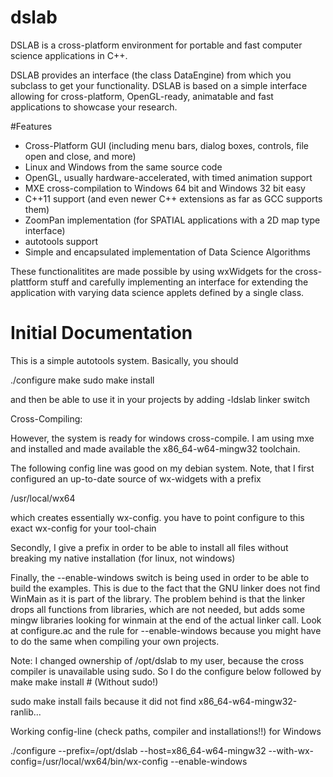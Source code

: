 # dslab
DSLAB is a cross-platform environment for portable and fast computer science applications in C++.

DSLAB provides an interface (the class DataEngine) from which you subclass to get your functionality. DSLAB is based on a simple interface allowing for cross-platform, OpenGL-ready, animatable and fast applications to showcase your research.

#Features
* Cross-Platform GUI (including menu bars, dialog boxes, controls, file open and close, and more)
* Linux and Windows from the same source code
* OpenGL, usually hardware-accelerated, with timed animation support
* MXE  cross-compilation to Windows 64 bit and Windows 32 bit easy
* C++11 support (and even newer C++ extensions as far as GCC supports them)
* ZoomPan implementation (for SPATIAL applications with a 2D map type interface)
* autotools support
* Simple and encapsulated implementation of Data Science Algorithms

These functionalitites are made possible by using wxWidgets for the cross-plattform stuff and carefully implementing an interface for extending the application with varying data science applets defined by a single class.


# Initial Documentation
This is a simple autotools system. Basically, you should

./configure
make
sudo make install

and then be able to use it in your projects by adding -ldslab linker switch


Cross-Compiling:

However, the system is ready for windows cross-compile. I am using
mxe and installed and made available the x86_64-w64-mingw32 toolchain.

The following config line was good on my debian system. Note, that
I first configured an up-to-date source of wx-widgets with a prefix

/usr/local/wx64

which creates essentially wx-config. you have to point configure to
this exact wx-config for your tool-chain

Secondly, I give a prefix in order to be able to install all files without
breaking my native installation (for linux, not windows)

Finally, the --enable-windows switch is being used in order to be able
to build the examples. This is due to the fact that the GNU linker
does not find WinMain as it is part of the library. The problem behind is
that the linker drops all functions from libraries, which are not needed, but
adds some mingw libraries looking for winmain at the end of the actual linker
call. Look at configure.ac and the rule for
--enable-windows
because you might have to do the same when compiling your own projects.

Note: I changed ownership of /opt/dslab to my user, because the cross compiler
is unavailable using sudo. So I do the configure below followed by 
make 
make install # (Without sudo!)

sudo make install fails because it did not find x86_64-w64-mingw32-ranlib...

Working config-line (check paths, compiler and installations!!) for Windows

./configure --prefix=/opt/dslab --host=x86_64-w64-mingw32 --with-wx-config=/usr/local/wx64/bin/wx-config --enable-windows




